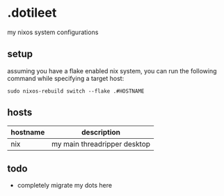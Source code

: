 # .dotileet

my nixos system configurations

## setup

assuming you have a flake enabled nix system, you can run the following command while specifying a target host:

```shell
sudo nixos-rebuild switch --flake .#HOSTNAME
```

## hosts

| hostname | description                  |
| -------- | ---------------------------- |
| nix      | my main threadripper desktop |

## todo

- completely migrate my dots here

